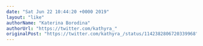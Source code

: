 ```yaml
---
date: "Sat Jun 22 10:44:20 +0000 2019"
layout: "like"
authorName: "Katerina Borodina"
authorUrl: "https://twitter.com/kathyra_"
originalPost: "https://twitter.com/kathyra_/status/1142382806720339968"
---
```

